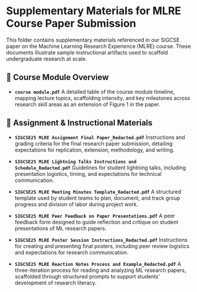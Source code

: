 
# Supplementary Materials for MLRE Course Paper Submission

This folder contains supplementary materials referenced in our SIGCSE paper on the Machine Learning Research Experience (MLRE) course. These documents illustrate sample instructional artifacts used to scaffold undergraduate research at scale.

## 📘 Course Module Overview

* **`course module.pdf`**
  A detailed table of the course module timeline, mapping lecture topics, scaffolding intensity, and key milestones across research skill areas as an extension of Figure 1 in the paper.

## 📄 Assignment & Instructional Materials

* **`SIGCSE25 MLRE Assignment Final Paper_Redacted.pdf`**
  Instructions and grading criteria for the final research paper submission, detailing expectations for replication, extension, methodology, and writing.

* **`SIGCSE25 MLRE Lightning Talks Instructions and Schedule_Redacted.pdf`**
  Guidelines for student lightning talks, including presentation logistics, timing, and expectations for technical communication.

* **`SIGCSE25 MLRE Meeting Minutes Template_Redacted.pdf`**
  A structured template used by student teams to plan, document, and track group progress and division of labor during project work.

* **`SIGCSE25 MLRE Peer Feedback on Paper Presentations.pdf`**
  A peer feedback form designed to guide reflection and critique on student presentations of ML research papers.

* **`SIGCSE25 MLRE Poster Session Instructions_Redacted.pdf`**
  Instructions for creating and presenting final posters, including peer review logistics and expectations for research communication.

* **`SIGCSE25 MLRE Reaction Notes Process and Example_Redacted.pdf`**
  A three-iteration process for reading and analyzing ML research papers, scaffolded through structured prompts to support students’ development of research literacy.

